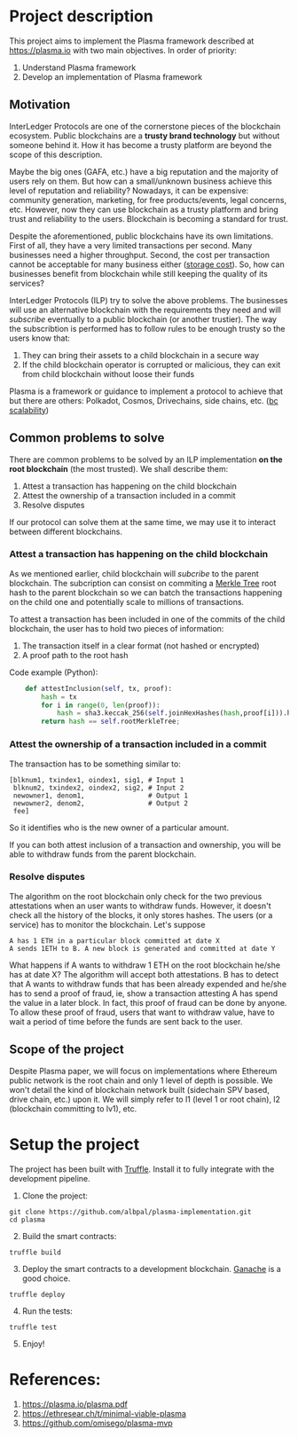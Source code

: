 # Project description
This project aims to implement the Plasma framework described at https://plasma.io with two main objectives. In order of priority:

1. Understand Plasma framework
2. Develop an implementation of Plasma framework

## Motivation
InterLedger Protocols are one of the cornerstone pieces of the blockchain ecosystem. Public blockchains are a **trusty brand technology** but without someone behind it. How it has become a trusty platform are beyond the scope of this description.

Maybe the big ones (GAFA, etc.) have a big reputation and the majority of users rely on them. But how can a small/unknown business achieve this level of reputation and reliability? Nowadays, it can be expensive: community generation, marketing, for free products/events, legal concerns, etc. However, now they can use blockchain as a trusty platform and bring trust and reliability to the users. Blockchain is becoming a standard for trust.

Despite the aforementioned, public blockchains have its own limitations. First of all, they have a very limited transactions per second. Many businesses need a higher throughput. Second, the cost per transaction cannot be acceptable for many business either ([storage cost](https://medium.com/@albpalau/desarrollando-sobre-ethereum-tipos-de-almacenamientos-5b4bc0b63c3a)). So, how can businesses benefit from blockchain while still keeping the quality of its services?

InterLedger Protocols (ILP) try to solve the above problems. The businesses will use an alternative blockchain with the requirements they need and will _subscribe_ eventually to a public blockchain (or another trustier). The way the subscribtion is performed has to follow rules to be enough trusty so the users know that:

1. They can bring their assets to a child blockchain in a secure way
2. If the child blockchain operator is corrupted or malicious, they can exit from child blockchain without loose their funds

Plasma is a framework or guidance to implement a protocol to achieve that but there are others: Polkadot, Cosmos, Drivechains, side chains, etc.  ([bc scalability](https://medium.com/@albpalau/la-escalabilidad-en-blockchains-p%C3%BAblicas-5ba5408622c9))

## Common problems to solve
There are common problems to be solved by an ILP implementation **on the root blockchain** (the most trusted). We shall describe them:

1. Attest a transaction has happening on the child blockchain
2. Attest the ownership of a transaction included in a commit
3. Resolve disputes

If our protocol can solve them at the same time, we may use it to interact between different blockchains.

### Attest a transaction has happening on the child blockchain
As we mentioned earlier, child blockchain will _subcribe_ to the parent blockchain. The subcription can consist on commiting a [Merkle Tree](https://medium.com/@albpalau/tokenizaci%C3%B3n-%C3%A1rbol-de-merkle-1276820a1d60) root hash to the parent blockchain so we can batch the transactions happening on the child one and potentially scale to millions of transactions.

To attest a transaction has been included in one of the commits of the child blockchain, the user has to hold two pieces of information:

1. The transaction itself in a clear format (not hashed or encrypted)
2. A proof path to the root hash

Code example (Python):

```python
    def attestInclusion(self, tx, proof):
        hash = tx
        for i in range(0, len(proof)):
            hash = sha3.keccak_256(self.joinHexHashes(hash,proof[i])).hexdigest()
        return hash == self.rootMerkleTree;
```

### Attest the ownership of a transaction included in a commit
The transaction has to be something similar to:

```
[blknum1, txindex1, oindex1, sig1, # Input 1
 blknum2, txindex2, oindex2, sig2, # Input 2
 newowner1, denom1,                # Output 1
 newowner2, denom2,                # Output 2
 fee]
```
So it identifies who is the new owner of a particular amount.

If you can both attest inclusion of a transaction and ownership, you will be able to withdraw funds from the parent blockchain.

### Resolve disputes
The algorithm on the root blockchain only check for the two previous attestations when an user wants to withdraw funds. However, it doesn't check all the history of the blocks, it only stores hashes. The users (or a service) has to monitor the blockchain. Let's suppose

    A has 1 ETH in a particular block committed at date X
    A sends 1ETH to B. A new block is generated and committed at date Y

What happens if A wants to withdraw 1 ETH on the root blockchain he/she has at date X? The algorithm will accept both attestations. B has to detect that A wants to withdraw funds that has been already expended and he/she has to send a proof of fraud, ie, show a transaction attesting A has spend the value in a later block. In fact, this proof of fraud can be done by anyone. To allow these proof of fraud, users that want to withdraw value, have to wait a period of time before the funds are sent back to the user.

## Scope of the project
Despite Plasma paper, we will focus on implementations where Ethereum public network is the root chain and only 1 level of depth is possible. We won't detail the kind of blockchain network built (sidechain SPV based, drive chain, etc.) upon it. We will simply refer to l1 (level 1 or root chain), l2 (blockchain committing to lv1), etc.

# Setup the project
The project has been built with [Truffle](https://truffleframework.com/). Install it to fully integrate with the development pipeline.

1. Clone the project:

```
git clone https://github.com/albpal/plasma-implementation.git
cd plasma
```

2. Build the smart contracts:

```truffle build```

3. Deploy the smart contracts to a development blockchain. [Ganache](https://truffleframework.com/ganache) is a good choice.

```truffle deploy```

4. Run the tests:

```truffle test```

5. Enjoy!

# References:
1. https://plasma.io/plasma.pdf
2. https://ethresear.ch/t/minimal-viable-plasma
3. https://github.com/omisego/plasma-mvp
